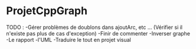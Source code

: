 # ProjetCppGraph

TODO :
-Gérer problèmes de doublons dans ajoutArc, etc ... (Vérifier si il n'existe pas plus de cas d'exception)
-Finir de commenter
-Inverser graphe
-Le rapport
  -l'UML
-Traduire le tout en projet visual
